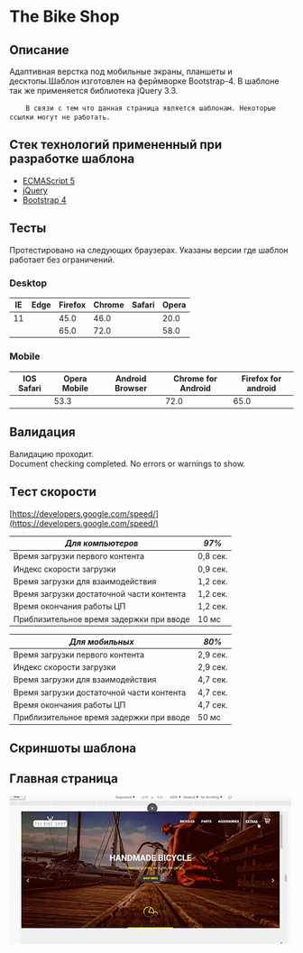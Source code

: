 # The Bike Shop

## Описание 

Адаптивная верстка под мобильные экраны, планшеты и десктопы.Шаблон изготовлен на ферймворке Bootstrap-4. В шаблоне так же применяется библиотека jQuery 3.3.

        В связи с тем что данная страница является шаблонам. Некоторые ссылки могут не работать.

## Стек технологий примененный при разработке шаблона
*   [ECMAScript 5](http://es5.github.io/)
*   [jQuery](https://jquery-docs.ru/)
*   [Bootstrap 4](https://bootstrap-4.ru)


##  Тесты    

Протестировано на следующих браузерах. Указаны версии где шаблон работает без ограничений.

### Desktop 
|   IE  |   Edge    |   Firefox |   Chrome  |  Safari   |   Opera   |   
|-------|-----------|-----------|-----------|-----------|-----------|  
|  11   |           |    45.0   |    46.0   |           |    20.0   |
|       |           |    65.0   |    72.0   |           |    58.0   |


### Mobile 
| IOS Safari | Opera Mobile | Android Browser | Chrome for Android | Firefox for android |
|------------|--------------|-----------------|--------------------|---------------------|
|            |     53.3     |                 |         72.0       |          65.0       |


##  Валидация    
Валидацию проходит.    
Document checking completed. No errors or warnings to show.

## Tест скорости    
[https://developers.google.com/speed/](https://developers.google.com/speed/)


|  ***Для компьютеров***                    |***97%*** |        
|-------------------------------------------|----------|       
| Время загрузки первого контента           | 0,8 сек. |
| Индекс скорости загрузки                  | 0,9 сек. |
| Время загрузки для взаимодействия         | 1,2 сек. |
| Время загрузки достаточной части контента | 1,2 сек. |
| Время окончания работы ЦП                 | 1,2 сек. |
| Приблизительное время задержки при вводе  | 10 мс    |

|       ***Для мобильных***                 |***80%*** | 
|-------------------------------------------|----------|       
| Время загрузки первого контента           | 2,9 сек. |
| Индекс скорости загрузки                  | 2,9 сек. |
| Время загрузки для взаимодействия         | 4,7 сек. |
| Время загрузки достаточной части контента | 4,7 сек. |
| Время окончания работы ЦП                 | 4,7 сек. |
| Приблизительное время задержки при вводе  | 50 мс    |

##     Скриншоты шаблона

## Главная страница 
![](main.gif)